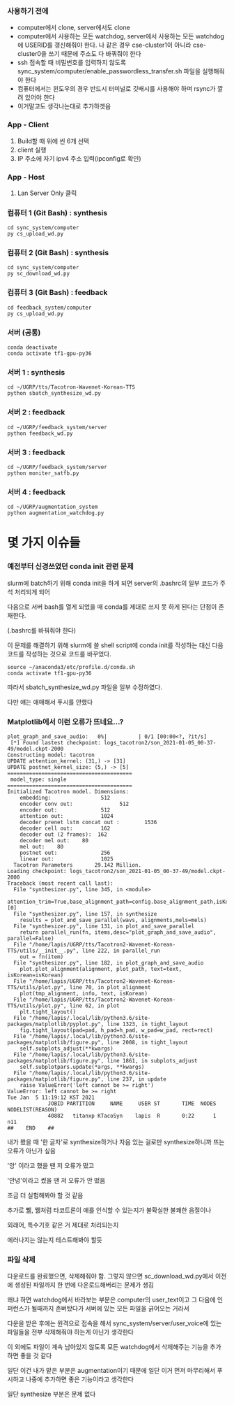### 사용하기 전에

- computer에서 clone, server에서도 clone
- computer에서 사용하는 모든 watchdog, server에서 사용하는 모든 watchdog에 USERID를 갱신해줘야 한다. 나 같은 경우 cse-cluster1이 아니라 cse-cluster0을 쓰기 때문에 주소도 다 바꿔줘야 한다
- ssh  접속할 때 비밀번호를 입력하지 않도록 sync_system/computer/enable_passwordless_transfer.sh 파일을 실행해줘야 한다
- 컴퓨터에서는 윈도우의 경우 반드시 터미널로 깃배시를 사용해야 하며 rsync가 깔려 있어야 한다
- 이거말고도 생각나는대로 추가하겟음

### App - Client

1. Build할 때 위에 씬 6개 선택
2. client 실행
3. IP 주소에 자기 ipv4 주소 입력(ipconfig로 확인)

### App - Host

1. Lan Server Only 클릭

### 컴퓨터 1 (Git Bash) : synthesis

```
cd sync_system/computer
py cs_upload_wd.py
```

### 컴퓨터 2 (Git Bash) : synthesis

```
cd sync_system/computer
py sc_download_wd.py
```

### 컴퓨터 3 (Git Bash) : feedback

```
cd feedback_system/computer
py cs_upload_wd.py
```

### 서버 (공통)

```
conda deactivate
conda activate tf1-gpu-py36
```

### 서버 1 : synthesis

```
cd ~/UGRP/tts/Tacotron-Wavenet-Korean-TTS
python sbatch_synthesize_wd.py
```

### 서버 2 : feedback

```
cd ~/UGRP/feedback_system/server
python feedback_wd.py
```

### 서버 3 : feedback

```
cd ~/UGRP/feedback_system/server
python moniter_satfb.py
```

### 서버 4 : feedback

```
cd ~/UGRP/augmentation_system
python augmentation_watchdog.py
```



# 몇 가지 이슈들

### 예전부터 신경쓰였던 conda init 관련 문제

slurm에 batch하기 위해 conda init을 하게 되면 server의 .bashrc의 일부 코드가 주석 처리되게 되어

다음으로 서버 bash를 열게 되었을 때 conda를 제대로 쓰지 못 하게 된다는 단점이 존재한다.

(.bashrc를 바꿔줘야 한다)

이 문제를 해결하기 위해 slurm에 쓸 shell script에 conda init를 작성하는 대신 다음 코드를 작성하는 것으로 코드를 바꾸었다.

```shell
source ~/anaconda3/etc/profile.d/conda.sh
conda activate tf1-gpu-py36
```

따라서 sbatch_synthesize_wd.py 파일을 일부 수정하였다.

다만 얘는 애매해서 푸시를 안했다

### Matplotlib에서 이런 오류가 뜨네요...?

```
plot_graph_and_save_audio:   0%|          | 0/1 [00:00<?, ?it/s]
 [*] Found lastest checkpoint: logs_tacotron2/son_2021-01-05_00-37-49/model.ckpt-2000
Constructing model: tacotron
UPDATE attention_kernel: (31,) -> [31]
UPDATE postnet_kernel_size: (5,) -> [5]
========================================
 model_type: single
========================================
Initialized Tacotron model. Dimensions: 
    embedding:                512
    encoder conv out:               512
    encoder out:              512
    attention out:            1024
    decoder prenet lstm concat out :        1536
    decoder cell out:         162
    decoder out (2 frames):  162
    decoder mel out:    80
    mel out:    80
    postnet out:              256
    linear out:               1025
  Tacotron Parameters       29.142 Million.
Loading checkpoint: logs_tacotron2/son_2021-01-05_00-37-49/model.ckpt-2000
Traceback (most recent call last):
  File "synthesizer.py", line 345, in <module>
    attention_trim=True,base_alignment_path=config.base_alignment_path,isKorean=config.is_korean)[0]
  File "synthesizer.py", line 157, in synthesize
    results = plot_and_save_parallel(wavs, alignments,mels=mels)  
  File "synthesizer.py", line 131, in plot_and_save_parallel
    return parallel_run(fn, items,desc="plot_graph_and_save_audio", parallel=False)
  File "/home/lapis/UGRP/tts/Tacotron2-Wavenet-Korean-TTS/utils/__init__.py", line 222, in parallel_run
    out = fn(item)
  File "synthesizer.py", line 182, in plot_graph_and_save_audio
    plot.plot_alignment(alignment, plot_path, text=text, isKorean=isKorean)
  File "/home/lapis/UGRP/tts/Tacotron2-Wavenet-Korean-TTS/utils/plot.py", line 70, in plot_alignment
    plot(tmp_alignment, info, text, isKorean)
  File "/home/lapis/UGRP/tts/Tacotron2-Wavenet-Korean-TTS/utils/plot.py", line 62, in plot
    plt.tight_layout()
  File "/home/lapis/.local/lib/python3.6/site-packages/matplotlib/pyplot.py", line 1323, in tight_layout
    fig.tight_layout(pad=pad, h_pad=h_pad, w_pad=w_pad, rect=rect)
  File "/home/lapis/.local/lib/python3.6/site-packages/matplotlib/figure.py", line 2008, in tight_layout
    self.subplots_adjust(**kwargs)
  File "/home/lapis/.local/lib/python3.6/site-packages/matplotlib/figure.py", line 1861, in subplots_adjust
    self.subplotpars.update(*args, **kwargs)
  File "/home/lapis/.local/lib/python3.6/site-packages/matplotlib/figure.py", line 237, in update
    raise ValueError('left cannot be >= right')
ValueError: left cannot be >= right
Tue Jan  5 11:19:12 KST 2021
             JOBID PARTITION     NAME     USER ST       TIME  NODES NODELIST(REASON)
             40882   titanxp KTacoSyn    lapis  R       0:22      1 n11
##    END    ##
```

내가 봤을 때 '한 글자'로 synthesize하거나 자음 있는 걸로만 synthesize하니까 뜨는 오류가 아닌가 싶음

'앙' 이라고 했을 땐 저 오류가 떴고

'안녕'이라고 썼을 땐 저 오류가 안 떴음

조금 더 실험해봐야 할 것 같음

추가로 쀏, 뛠처럼 타코트론이 얘를 인식할 수 있는지가 불확실한 불쾌한 음절이나 

외래어, 특수기호 같은 거 제대로 처리되는지

에러나지는 않는지 테스트해봐야 할듯

### 파일 삭제

다운로드를 완료했으면, 삭제해줘야 함. 그렇지 않으면 sc_download_wd.py에서 이전에 생성된 파일까지 한 번에 다운로드해버리는 문제가 생김

왜냐 하면 watchdog에서 바라보는 부분은 computer의 user_text이고 그 다음에 인퍼런스가 될때까지 존버탔다가 서버에 있는 모든 파일을 긁어오는 거라서

다운을 받은 후에는 원격으로 접속을 해서 sync_system/server/user_voice에 있는 파일들을 전부 삭제해줘야 하는게 아닌가 생각한다

이 외에도 파일이 계속 남아있지 않도록 모든 watchdog에서 삭제해주는 기능을 추가하면 좋을 것 같다

일단 이건 내가 맡은 부분은 augmentation이기 때문에 일단 이거 먼저 마무리해서 푸시하고 나중에 추가하면 좋은 기능이라고 생각한다

일단 synthesize 부분은 문제 없다

